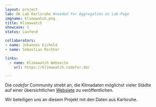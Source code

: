```yaml
---
layout: project
lab: OK Lab Karlsruhe #needed for Aggregation on Lab-Page
imgname: klimawatch.png
title: Klimawatch
showcase: 1
status: Laufend

collaborators:
- name: Johannes Eichold
- name: Sebastian Richter

links:
  - name: Klimawatch Webseite
    url: https://klimawatch.codefor.de/

---
```


Die *codefor* Community strebt an, die Klimadaten möglichst vieler Städte auf einer übersichtlichen [Websiete](https://klimawatch.codefor.de/) zu veröffentlichen.

Wir beteiligen uns an diesem Projekt mit den Daten aus Karlsruhe.

